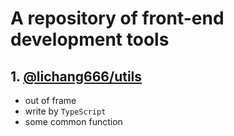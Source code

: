 # A repository of front-end development tools

## 1. [@lichang666/utils](https://lclovestudy.github.io/-lichang666/)

- out of frame
- write by `TypeScript`
- some common function
